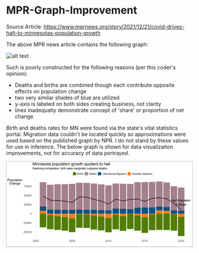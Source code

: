 # MPR-Graph-Improvement

Source Article: https://www.mprnews.org/story/2021/12/21/covid-drives-halt-to-minnesotas-population-growth

The above MPR news article contains the following graph:

![alt text](https://img.apmcdn.org/5f249a735c881b43b7b0f18648c764b85a299e83/uncropped/04d920-20211221-population-growth-02-2000.png)

Such is poorly constructed for the following reasons (per this coder's opinion):

- Deaths and births are combined though each contribute opposite effects on population change
- two very similar shades of blue are utilized
- y-axis is labeled on both sides creating business, not clarity
- lines inadequatly demonstrate concept of 'share' or proportion of net change

Birth and deaths rates for MN were found via the state's vital statistics portal. Migration data couldn't be located quickly so approximations were used based on the published graph by NPR. I do not stand by these values for use in inference. The below graph is shown for data visualization improvements, not for accuracy of data portrayed.

![alt text](https://github.com/weberrc/MPR-Graph-Improvement/blob/main/mpr_new_graph.jpg)
